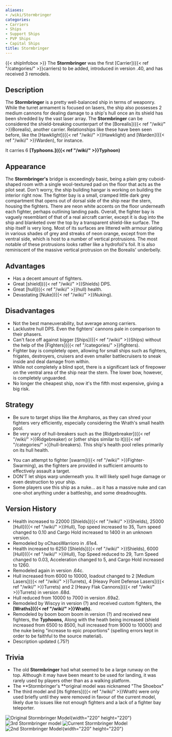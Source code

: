 ```yaml
---
aliases:
- /wiki/Stormbringer
categories:
- Carriers
- Ships
- Support Ships
- PVP Ships
- Capital Ships
title: Stormbringer
---
```


{{< shipInfobox >}} The **Stormbringer** was the first [Carrier]({{< ref "/categories/" >}}carriers) to be added, introduced in version .40, and has received 3 remodels.

## Description

The **Stormbringer** is a pretty well-balanced ship in terms of weaponry. While the turret armament is focused on lasers, the ship also possesses 2 medium cannons for dealing damage to a ship's hull once an its shield has been shredded by the vast laser array. The **Stormbringer** can be considered the shield-breaking counterpart of the [Borealis]({{< ref "/wiki/" >}}Borealis), another carrier. Relationships like these have been seen before, like the [Hawklight]({{< ref "/wiki/" >}}Hawklight) and [Warden]({{< ref "/wiki/" >}}Warden), for instance.

It carries 6 **[Typhoons.]({{< ref "/wiki/" >}}Typhoon)**

## Appearance

The **Stormbringer's** bridge is exceedingly basic, being a plain grey cuboid-shaped room with a single wool-textured pad on the floor that acts as the pilot seat. Don't worry, the ship building hangar is working on building the interior right now. The fighter bay is a small, cramped little dark grey compartment that opens out of dorsal side of the ship near the stern, housing the fighters. There are neon white accents on the floor underneath each fighter, perhaps outlining landing pads. Overall, the fighter bay is vaguely resemblant of that of a real aircraft carrier, except it is dug into the ship and blanketed over the top by a transparent shield-like surface. The ship itself is very long. Most of its surfaces are littered with armour plating in various shades of grey and streaks of neon orange, except from the ventral side, which is host to a number of vertical protrusions. The most notable of these protrusions looks rather like a hydrofoil's foil. It is also reminiscent of the massive vertical protrusion on the Borealis' underbelly.

## Advantages

- Has a decent amount of fighters.
- Great [shield]({{< ref "/wiki/" >}}Shields) DPS.
- Great [hull]({{< ref "/wiki/" >}}hull) health.
- Devastating [Nuke]({{< ref "/wiki/" >}}Nuking).

## Disadvantages

- Not the best maneuverability, but average among carriers.
- Lacklustre hull DPS. Even the fighters' cannons pale in comparison to their phasers.
- Can't face off against bigger [Ships]({{< ref "/wiki/" >}}Ships) without the help of the [Fighters]({{< ref "/categories/" >}}fighters).
- Fighter bay is completely open, allowing for small ships such as fighters, frigates, destroyers, cruisers and even smaller battlecruisers to sneak inside and deal damage from within.
- While not completely a blind spot, there is a significant lack of firepower on the ventral area of the ship near the stern. The lower bow, however, is completely unguarded.
- No longer the cheapest ship, now it's the fifth most expensive, giving a big risk.

## Strategy

- Be sure to target ships like the Ampharos, as they can shred your fighters very efficiently, especially considering the Wrath's small health pool.
- Be very wary of hull-breakers such as the [Ridgebreaker]({{< ref "/wiki/" >}}Ridgebreaker) or [other ships similar to it]({{< ref "/categories/" >}}hull-breakers). This ship's health pool relies primarily on its hull health.

<!-- -->

- You can attempt to fighter [swarm]({{< ref "/wiki/" >}}Fighter-Swarming), as the fighters are provided in sufficient amounts to effectively assault a target.
- DON'T let ships warp underneath you. It will likely spell huge damage or even destruction to your ship.
- Some players use this ship as a nuke... as it has a massive nuke and can one-shot anything under a battleship, and some dreadnoughts.

## Version History 

- Health increased to 22000 [Shields]({{< ref "/wiki/" >}}Shields), 25000 [Hull]({{< ref "/wiki/" >}}Hull), Top speed increased to 35, Turn speed changed to 0.10 and Cargo Hold increased to 1400 in an unknown version.
- Remodeled by oChaosWarrioro in .61e4.
- Health increased to 6250 [Shields]({{< ref "/wiki/" >}}Shields), 6000 [Hull]({{< ref "/wiki/" >}}Hull), Top Speed reduced to 29, Turn Speed changed to 0.03, Acceleration changed to 5, and Cargo Hold increased to 1260.
- Remodeled again in version .64c.
- Hull increased from 6000 to 10000, loadout changed to 2 [Medium Lasers]({{< ref "/wiki/" >}}Turrets), 4 [Heavy Point Defense Lasers]({{< ref "/wiki/" >}}Turrets) and 2 [Heavy Flak Cannons]({{< ref "/wiki/" >}}Turrets) in version .68d.
- Hull reduced from 10000 to 7000 in version .69a2.
- Remodeled by Wiscyy in version (?) and received custom fighters, the **[Wraths]({{< ref "/wiki/" >}}Wrath).**
- Remodeled by boom boom boom in version (?) and received new fighters, the **Typhoons,** Along with the heath being increased (shield increased from 6500 to 8500, hull increased from 9000 to 10000) and the nuke being "increase to epic proportions" (spelling errors kept in order to be faithful to the source material)**.**
- Description updated (.75?)

## Trivia

- The old **Stormbringer** had what seemed to be a large runway on the top. Although it may have been meant to be used for landing, it was rarely used by players other than as a walking platform.
- The **Stormbringer's **original model was nicknamed "The Shoebox"
- The third model and [its fighters]({{< ref "/wiki/" >}}Wrath) were only used briefly until they were removed in favour of the current model, likely due to issues like not enough fighters and a lack of a fighter bay teleporter.

![Original Stormbringer
Model](Stormbringer.png "Original Stormbringer Model"){width="220" height="220"} ![3rd Stormbringer
model](StormBringer2.png "3rd Stormbringer model") ![Current
Stormbringer Model](StormBringer3-2.png "Current Stormbringer Model") ![2nd Stormbringer
Model](StormBringer.png "2nd Stormbringer Model"){width="220" height="220"}